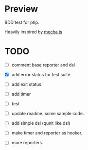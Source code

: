 # Preview

BDD test for php.

Heavily inspired by [mocha.js](http://visionmedia.github.io/mocha/)

# TODO
- [ ] comment base reporter and dsl
- [x] add error status for test suite
- [ ] add exit status
- [ ] add timer
- [ ] test
- [ ] update readme. some sample code.
- [ ] add simple dsl (qunit like dsl)
- [ ] make timer and reporter as hooker.
- [ ] more reporters.


